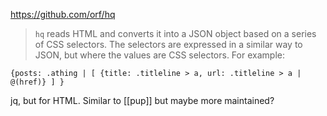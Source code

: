 https://github.com/orf/hq

> `hq` reads HTML and converts it into a JSON object based on a series of CSS selectors. The selectors are expressed in a similar way to JSON, but where the values are CSS selectors. For example:

```
{posts: .athing | [ {title: .titleline > a, url: .titleline > a | @(href)} ] }
```

jq, but for HTML. Similar to [[pup]] but maybe more maintained?